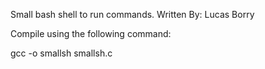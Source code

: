 Small bash shell to run commands.
Written By: Lucas Borry

Compile using the following command:

gcc -o smallsh smallsh.c

